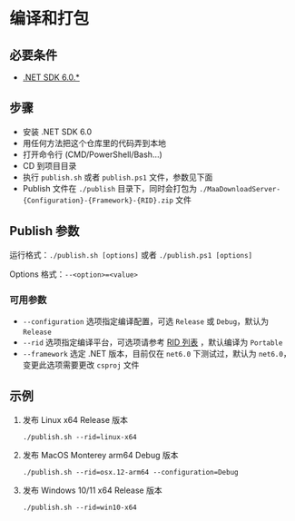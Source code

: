 # 编译和打包

## 必要条件

* [.NET SDK 6.0.*](https://dotnet.microsoft.com/en-us/download/dotnet)

## 步骤

* 安装 .NET SDK 6.0
* 用任何方法把这个仓库里的代码弄到本地
* 打开命令行 (CMD/PowerShell/Bash...)
* CD 到项目目录
* 执行 `publish.sh` 或者 `publish.ps1` 文件，参数见下面
* Publish 文件在 `./publish` 目录下，同时会打包为 `./MaaDownloadServer-{Configuration}-{Framework}-{RID}.zip` 文件

## Publish 参数

运行格式：`./publish.sh [options]` 或者 `./publish.ps1 [options]`

Options 格式：`--<option>=<value>`

### 可用参数

* `--configuration` 选项指定编译配置，可选 `Release` 或 `Debug`，默认为 `Release`
* `--rid` 选项指定编译平台，可选项请参考 [RID 列表](https://docs.microsoft.com/en-us/dotnet/core/rid-catalog) ，默认编译为 `Portable`
* `--framework` 选定 .NET 版本，目前仅在 `net6.0` 下测试过，默认为 `net6.0`，变更此选项需要更改 `csproj` 文件


## 示例

1. 发布 Linux x64 Release 版本
    ```shell
    ./publish.sh --rid=linux-x64
    ```
2. 发布 MacOS Monterey arm64 Debug 版本
    ```shell
   ./publish.sh --rid=osx.12-arm64 --configuration=Debug
   ```
3. 发布 Windows 10/11 x64 Release 版本
    ```shell
   ./publish.sh --rid=win10-x64
   ```

